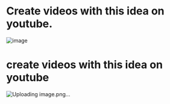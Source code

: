# Create videos with this idea on youtube.

![image](https://github.com/user-attachments/assets/db29a6ff-fca5-4aab-8bbb-0052e756c88a)


# create videos with this idea on youtube

![Uploading image.png…]()




